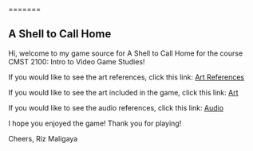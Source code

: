

=======
## A Shell to Call Home

Hi, welcome to my game source for A Shell to Call Home for the course CMST 2100: Intro to Video Game Studies!

If you would like to see the art references, click this link: [Art References](ART_REFERENCES.md)

If you would like to see the art included in the game, click this link: [Art](ART_Files.md)

If you would like to see the audio references, click this link: [Audio](Audio_Files)

I hope you enjoyed the game! Thank you for playing!

Cheers,
Riz Maligaya
